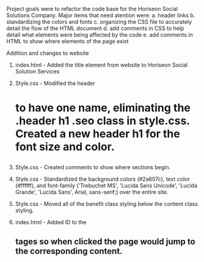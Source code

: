 Project goals were to refactor the code base for the Horiseon Social Solutions Company.  Major items that need atention were:
a. header links
b. standardizing the colors and fonts
c. organizing the CSS file to accurately detail the flow of the HTML document
d. add comments in CSS to help detail what elements were being affected by the code
e. add comments in HTML to show where elements of the page exist

Addition and changes to website

1. index.html - Added the title element from website to Horiseon Social Solution Services

2. Style.css - Modified the header <h1> to have one name, eliminating the .header h1 .seo class in style.css.  Created a new header h1 for the font size and color.

3. Style.css - Created comments to show where sections begin.

4. Style.css - Standardized the background colors (#2a607c), text color (#ffffff), and font-family ('Trebuchet MS', 'Lucida Sans Unicode', 'Lucida Grande', 'Lucida Sans', Arial, sans-serif;) over the entire site.

5. Style.css - Moved all of the benefit class styling below the content class styling. 

6. index.html - Added ID to the <h2> tages so when clicked the page would jump to the corresponding content.
